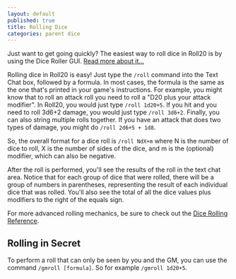 ```yaml
---
layout: default
published: true
title: Rolling Dice
categories: parent dice
---
```


<div class='alert alert-info'>
Just want to get going quickly? The easiest way to roll dice in Roll20 is by using the Dice Roller GUI. <a href="/tabletop-toolbox-dice-gui">Read more about it...</a>
</div>

Rolling dice in Roll20 is easy! Just type the <code>/roll</code> command into the Text Chat box, followed by a formula. In most cases, the formula is the same as the one that's printed in your game's instructions. For example, you might know that to roll an attack roll you need to roll a "D20 plus your attack modifier". In Roll20, you would just type <code>/roll 1d20+5</code>. If you hit and you need to roll 3d6+2 damage, you would just type <code>/roll 3d6+2</code>. Finally, you can also string multiple rolls together. If you have an attack that does two types of damage, you might do <code>/roll 2d6+5 + 1d8</code>.

  So, the overall format for a dice roll is <code>/roll NdX+m</code> where N is the number of dice to roll, X is the number of sides of the dice, and m is the (optional) modifier, which can also be negative.

  After the roll is performed, you'll see the results of the roll in the text chat area. Notice that for each group of dice that were rolled, there will be a group of numbers in parentheses, representing the result of each individual dice that was rolled. You'll also see the total of all the dice values plus modifiers to the right of the equals sign.

For more advanced rolling mechanics, be sure to check out the [Dice Rolling Reference](/dice-rolling-reference).

## Rolling in Secret

To perform a roll that can only be seen by you and the GM, you can use the command <code>/gmroll [formula]</code>. So for example <code>/gmroll 1d20+5</code>.